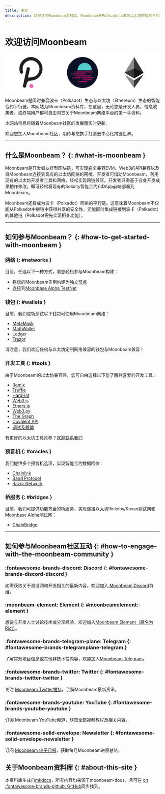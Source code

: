 ```yaml
---
title: 主页
description: 欢迎访问Moonbeam资料库，Moonbeam是Polkadot上兼容以太坊的智能合约平行链。
---
```


# 欢迎访问Moonbeam 

![Main Page Banner Image](/images/main-banner.png)

Moonbeam是同时兼容波卡（Polkadot）生态与以太坊（Ethereum）生态的智能合约平行链。本网站为Moonbeam资料库，在这里，无论您是开发人员，信息收集者，或终端用户都可自由浏览关于Moonbeam网络平台的第一手资料。

本网站信息将随着Moonbeam社区的发展而实时更新。 

欢迎您加入Moonbeam社区，期待与您携手打造去中心化跨链世界。 

---

## 什么是Moonbeam？ {: #what-is-moonbeam }

Moonbeam是开发者友好型区块链，可实现完全兼容EVM、Web3的API兼容以及将Moonbeam连接到现有的以太坊网络的网桥。开发者可借助Moonbeam，利用现有的以太坊开发者工具和网络，轻松实现跨链兼容。开发者只需基于自身开发成果稍作修改，即可轻松将现有的Solidity智能合约和DApp前端部署到Moonbeam。

Moonbeam还将成为波卡（Polkadot）网络的平行链。这意味着Moonbeam不仅能从Polkadot中继链中获得共享的安全性，还能同时集成链接到波卡（Polkadot）的其他链（Polkadot需先实现相关功能）。

---

## 如何参与Moonbeam？ {: #how-to-get-started-with-moonbeam }

### 网络 {: #networks }

目前，任选以下一种方式，助您轻松参与Moonbeam构建：

 - 将您的Moonbeam实例构建为[独立节点](/getting-started/local-node/setting-up-a-node/)
 - [连接](/getting-started/moonbase/connect/)到[Moonbase Alpha TestNet](/networks/moonbase/) 

### 钱包 {: #wallets }

目前，我们成功测试以下钱包可使用Moonbeam网络：

 - [MetaMask](/integrations/wallets/metamask/)
 - [MathWallet](/integrations/wallets/mathwallet/)
 - [Ledger](/integrations/wallets/ledger/)
 - [Trezor](/integrations/wallets/trezor/)

请注意，我们欢迎任何与以太坊定制网络兼容的钱包与Moonbeam兼容！

### 开发工具 {: #tools }

由于Moonbeam的以太坊兼容性，您可自由选择以下您了解并喜爱的开发工具：

 - [Remix](/integrations/remix/)
 - [Truffle](/integrations/trufflebox/)
 - [HardHat](/integrations/hardhat/)
 - [Web3.js](/integrations/ethlibraries/web3js/)
 - [Ethers.js](/integrations/ethlibraries/etherjs/)
 - [Web3.py](/integrations/ethlibraries/web3py/)
 - [The Graph](/integrations/indexers/thegraph/)
 - [Covalent API](/integrations/indexers/covalent/)
 - [调试及跟踪](/integrations/debug-trace/)

有更好的以太坊工具推荐？[欢迎联系我们](https://discord.gg/PfpUATX)

### 预言机 {: #oracles }

我们提供多个预言机选项，实现智能合约数据喂价：

 - [Chainlink](/integrations/oracles/chainlink/)
 - [Band Protocol](/integrations/oracles/band-protocol/)
 - [Razor Network](/integrations/oracles/razor-network/)

### 桥服务 {: #bridges }

目前，我们可提供功能齐全的桥服务，实现连接以太坊Rinkeby/Kovan测试网和Moonbase Alpha测试网：

 - [ChainBridge](/integrations/bridges/ethereum/chainbridge/)

---

## 如何参与Moonbeam社区互动 {: #how-to-engage-with-the-moonbeam-community }

### :fontawesome-brands-discord:  Discord {: #fontawesome-brands-discord-discord } 

如需获取关于测试网和开发相关的最新内容，欢迎加入[ Moonbeam Discord](https://discord.gg/PfpUATX)群组。

### :moonbeam-element:  Element  {: #moonbeamelement:-element } 

想要与开发人士讨论技术或分享经验，欢迎加入[Moonbeam Element（原名为Riot）](https://app.element.io/#/room/#moonbeam:matrix.org)。

### :fontawesome-brands-telegram-plane:  Telegram {: #fontawesome-brands-telegramplane-telegram } 

了解常规项目信息或其他非技术性内容，欢迎加入[Moonbeam Telegram](https://t.me/Moonbeam_Official)。

### :fontawesome-brands-twitter:  Twitter {: #fontawesome-brands-twitter-twitter } 

关注 [Moonbeam Twitter推特](https://twitter.com/MoonbeamNetwork)，了解Moonbeam最新资讯。

### :fontawesome-brands-youtube:  YouTube {: #fontawesome-brands-youtube-youtube }  

订阅 [Moonbeam YouTube频道](https://www.youtube.com/c/MoonbeamNetwork)，获取全部视频教程及相关内容。

### :fontawesome-solid-envelope:  Newsletter {: #fontawesome-solid-envelope-newsletter } 

订阅 [Moonbeam 电子月报](https://moonbeam.network/newsletter/)，获取每月Moonbeam进展总结。

## 关于Moonbeam资料库 {: #about-this-site }

本资料库生成自[mkdocs](https://www.mkdocs.org/)，所有内容均来源于moonbeam-docs，且可在 [on :fontawesome-brands-github: GitHub](https://github.com/PureStake/moonbeam-docs)同步找到。
